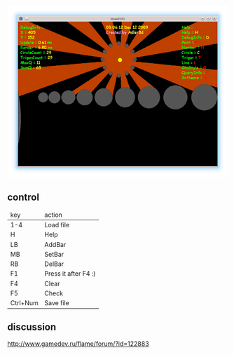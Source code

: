 <img src="img.png">

## control
<table>
<thead>
<tr><td>key</td><td>action</td></tr>
</thead>
<tbody>
<tr><td>1-4</td><td>Load file</td></tr>
<tr><td>H</td><td>Help</td></tr>
<tr><td>LB</td><td>AddBar</td></tr>
<tr><td>MB</td><td>SetBar</td></tr>
<tr><td>RB</td><td>DelBar</td></tr>
<tr><td>F1</td><td>Press it after F4 :)</td></tr>
<tr><td>F4</td><td>Clear</td></tr>
<tr><td>F5</td><td>Check</td></tr>
<tr><td>Ctrl+Num </td><td>Save file</td></tr>
</tbody></table>

## discussion
http://www.gamedev.ru/flame/forum/?id=122883
